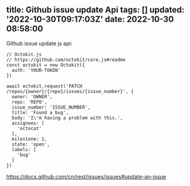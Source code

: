 title: Github issue update Api
tags: []
updated: '2022-10-30T09:17:03Z'
date: 2022-10-30 08:58:00
---

Github issue update js api:
```
// Octokit.js
// https://github.com/octokit/core.js#readme
const octokit = new Octokit({
  auth: 'YOUR-TOKEN'
})

await octokit.request('PATCH /repos/{owner}/{repo}/issues/{issue_number}', {
  owner: 'OWNER',
  repo: 'REPO',
  issue_number: 'ISSUE_NUMBER',
  title: 'Found a bug',
  body: 'I\'m having a problem with this.',
  assignees: [
    'octocat'
  ],
  milestone: 1,
  state: 'open',
  labels: [
    'bug'
  ]
})
```

https://docs.github.com/cn/rest/issues/issues#update-an-issue
<!--csdn-article-id:127601871-->